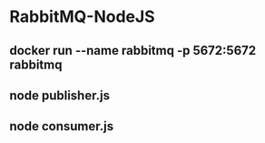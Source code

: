 # RabbitMQ-NodeJS

## docker run --name rabbitmq -p 5672:5672 rabbitmq
## node publisher.js <any name>
## node consumer.js
